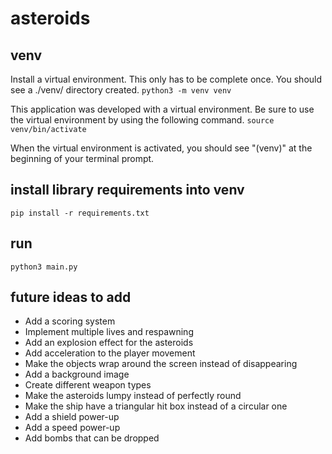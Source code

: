 # asteroids

## venv
Install a virtual environment. This only has to be complete once. You should see a ./venv/ directory created.
`python3 -m venv venv`

This application was developed with a virtual environment. Be sure to use the virtual environment by using the following command.
`source venv/bin/activate`

When the virtual environment is activated, you should see "(venv)" at the beginning of your terminal prompt.

## install library requirements into venv
`pip install -r requirements.txt`

## run
`python3 main.py`

## future ideas to add
* Add a scoring system
* Implement multiple lives and respawning
* Add an explosion effect for the asteroids
* Add acceleration to the player movement
* Make the objects wrap around the screen instead of disappearing
* Add a background image
* Create different weapon types
* Make the asteroids lumpy instead of perfectly round
* Make the ship have a triangular hit box instead of a circular one
* Add a shield power-up
* Add a speed power-up
* Add bombs that can be dropped
